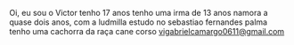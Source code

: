Oi, eu sou o Victor
tenho 17 anos 
tenho uma irma de 13 anos 
namora a quase dois anos, com a ludmilla 
estudo no sebastiao fernandes palma 
tenho uma cachorra da raça cane corso
vigabrielcamargo0611@gmail.com






